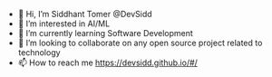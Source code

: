 - 👋 Hi, I’m Siddhant Tomer @DevSidd
- 👀 I’m interested in AI/ML
- 🌱 I’m currently learning Software Development
- 💞️ I’m looking to collaborate on any open source project related to technology
- 📫 How to reach me https://devsidd.github.io/#/
